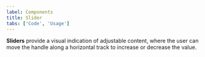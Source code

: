 ```yaml
---
label: Components
title: Slider
tabs: ['Code', 'Usage']
---
```


<page-intro>**Sliders** provide a visual indication of adjustable content, where the user can move the handle along a horizontal track to increase or decrease the value.</page-intro>

<component 
    name="Slider"
    component="slider" 
    variation="slider"
    experimental="true"
    >
</component>
<component-docs component="slider" experimental="true"></component-docs>
